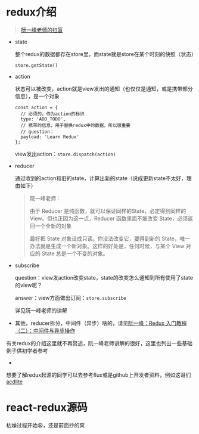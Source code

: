 # redux介绍

> [阮一峰老师的扫盲](http://www.ruanyifeng.com/blog/2016/09/redux_tutorial_part_one_basic_usages.html)

- state

  整个redux的数据都存在store里，而state就是store在某个时刻的快照（状态）

  `store.getState()`

- action

  状态可以被改变，action就是view发出的通知（也仅仅是通知，或是携带部分信息），是一个对象

  ```
  const action = {
  	// 必须的，作为action的标识
  	type: 'ADD_TODO',
  	// 携带的信息，用于替换redux中的数据，所以很重要
    // question：
    payload: 'Learn Redux' 
  };
  ```

  view发出action：`store.dispatch(action)`

- reducer

  通过收到的action和旧的state，计算出新的state（说成更新state不太好，理由如下）

  > 阮一峰老师：
  >
  > 由于 Reducer 是纯函数，就可以保证同样的State，必定得到同样的 View。但也正因为这一点，Reducer 函数里面不能改变 State，必须返回一个全新的对象
  >
  > 最好把 State 对象设成只读。你没法改变它，要得到新的 State，唯一办法就是生成一个新对象。这样的好处是，任何时候，与某个 View 对应的 State 总是一个不变的对象。

- subscribe

  question：view发action改变state，state的改变怎么通知到所有使用了state的view呢？

  answer：view方面做出订阅：`store.subscribe`

  详见阮一峰老师的讲解

- 其他，reducer拆分，中间件（异步）啥的，请见[阮一峰：Redux 入门教程（二）：中间件与异步操作](http://www.ruanyifeng.com/blog/2016/09/redux_tutorial_part_two_async_operations.html)

有关redux的介绍这里就不再赘述，阮一峰老师讲解的很好，这里也列出一些基础例子供初学者参考

- 

想要了解redux起源的同学可以去参考flux或是github上开发者资料，例如这哥们[acdlite](https://github.com/acdlite)

# react-redux源码

枯燥过程开始:weary:，还是前面抄的爽

